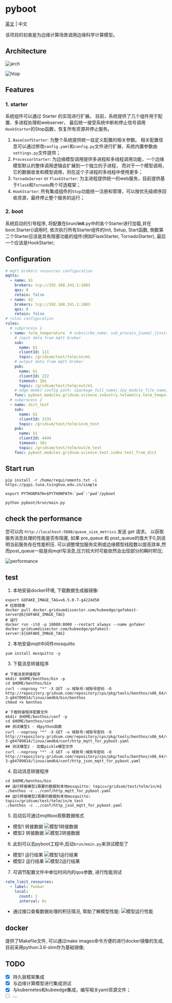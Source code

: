 # pyboot

[英文](README.md) | 中文

该项目的初衷是为边缘计算场景调用边缘科学计算模型。

## Architecture

![arch](images/edge-model-arch.png)

![htop](images/pyboot-tensorflow.png)

## Features
### 1. starter
系统组件可以通过 Starter 的实现进行扩展。
目前，系统提供了几个组件用于配置、多进程处理和webserver，
最后统一接受系统中断和停止信号调用`HookStarter`的Stop函数，恢复所有资源并停止服务。

1. `BaseConfStarter`:
   为整个系统提供统一自定义配置的相关参数。 
   相关配置信息可以通过修改`config.yaml`和`config.py`文件进行扩展，系统内置参数由`settings.py`文件提供；
2. `ProcessorStarter`:
   为边缘模型调用提供多进程和多线程调用功能，一个边缘模型默认的整体调用逻辑会扩展到一个独立的子进程，
   而对于一个模型调用，它的数据收发和模型调用，则在这个子进程的多线程中使用更多；
3. `TornadoServer` or `FlaskStarter`:
   为主进程提供统一的web服务，目前提供基于`Flask`和`Tornado`两个可选框架；
4. `HookStarter`:
   所有集成组件的`Stop`功能统一注册和管理，可以按优先级顺序回收资源，最终停止整个服务的运行；
### 2. boot
系统启动的引导程序, 将配置在brun/__init__.py中的各个Starter进行加载,并在boot.Starter()调用时,
依次执行所有Starter组件的Init, Setup, Start函数, 倒数第二个Starter应该是具有阻塞功能的组件(例如FlaskStarter, TornadoStarter), 
最后一个应该是HookStarter;

## Configuration
```yaml
# mqtt brokers resources configuration
mqtts:
  - name: b1
    brokers: tcp://192.168.241.1:1883
    qos: 0
    retain: false
  - name: b2
    brokers: tcp://192.168.241.1:1883
    qos: 0
    retain: false
# rules configuration
rules:
  # subprocess 1
  - name: telm_temperature  # subscirbe_name: sub_process_{name}_{instance}
    # input data from mqtt broker
    sub:
      name: b1
      clientId: 111
      topic: /gridsum/test/telm/in/m1
    # output data from mqtt broker
    pub:
      name: b1
      clientId: 222
      timeout: 10s
      topic: /gridsum/test/telm/out/m1
    # edge model config path: {package_full_name}.{py_module_file_name}.{func_name}
    func: pyboot.modules.gridsum.science.industry.telemetry.telm_temperature
  # subprocess 2
  - name: dict_test
    sub:
      name: b1
      clientId: 3333
      topic: /gridsum/test/telm/in/m_test
    pub:
      name: b1
      clientId: 4444
      timeout: 10s
      topic: /gridsum/test/telm/out/m_test
    func: pyboot.modules.gridsum.science.test.index.test_from_dict
```

## Start run
```shell
pip install -r /home/requirements.txt -i https://pypi.tuna.tsinghua.edu.cn/simple

export PYTHONPATH=$PYTHONPATH:`pwd`:'pwd'/pyboot

python pyboot/brun/main.py
```

## check the performance
您可以向 `http://localhost:5888/queue_size_metrics` 发送 get 请求。
以获取服务消息处理的性能是否有阻塞, 如果 pre_queue 和 post_queue的值大于0,则说明当前服务存在性能积压.
可以调整增加服务实例或边缘模型线程数以提高效率,然而post_queue一般是向mqtt写消息,压力较大时可能依然会出现部分的瞬时积压;

![performance](images/performance-check-block.png)

## test
1. 本地安装docker环境, 下载数据生成器镜像:
```shell
export GOFAKE_IMAGE_TAG=v6.5.0-7-g4224d58
# 拉取镜像
docker pull docker.gridsumdissector.com/kubeedge/gofakeit-server@${GOFAKE_IMAGE_TAG}
# 运行
docker run -itd -p 18080:8080 --restart always --name gofaker docker.gridsumdissector.com/kubeedge/gofakeit-server:${GOFAKE_IMAGE_TAG}

```

2. 本地安装mqtt中间件mosquitto
```shell
yum install mosquitto -y
```

3. 下载消息转接程序
```shell
# 下载消息转接程序
mkdir $HOME/benthos/bin -p
cd $HOME/benthos/bin
curl --noproxy "*" -X GET -u 域账号:域账号密码 -O http://repository.gridsum.com/repository/cps/pkg/tools/benthos/x86_64/v3.49.0-3-g84709014/linux/amd64/bin/benthos
chmod +x benthos

# 下载转接程序配置文件
mkdir $HOME/benthos/conf -p
cd $HOME/benthos/conf
## 测试模型1 - 纯python函数
curl --noproxy "*" -X GET -u 域账号:域账号密码 -O http://repository.gridsum.com/repository/cps/pkg/tools/benthos/x86_64/v3.49.0-3-g84709014/linux/amd64/conf/http_mqtt_for_pyboot.yaml
## 测试模型2 - 加载pickle模型文件
curl --noproxy "*" -X GET -u 域账号:域账号密码 -O http://repository.gridsum.com/repository/cps/pkg/tools/benthos/x86_64/v3.49.0-3-g84709014/linux/amd64/conf/http_json_mqtt_for_pyboot.yaml

```
4. 启动消息转接程序
```shell
cd $HOME/benthos/bin
## 运行转接模型1需要的数据到本地mosquitto: topic=/gridsum/test/telm/in/m1
./benthos -c ../conf/http_mqtt_for_pyboot.yaml
## 运行转接模型2需要的数据到本地mosquitto: topic=/gridsum/test/telm/in/m_test
./benthos -c ../conf/http_json_mqtt_for_pyboot.yaml
```
5. 启动后可通过mqttbox观察数据格式
- 模型1 转接数据
![模型1转接数据](images/1.http_mqtt_for_pyboot.png)
- 模型2 转接数据
![模型2转接数据](images/2.http_json_mqtt_for_pyboot.png)

6. 此刻可以去pyboot工程中,启动`brun/main.py`来测试模型了
- 模型1 运行结果
![模型1运行结果](images/out/m1_out.png)
- 模型2 运行结果
![模型2运行结果](images/out/m2_out.png)

7. 可调节配置文件中单位时间内的qos参数, 进行性能测试
```yaml
rate_limit_resources:
  - label: foobar
    local:
      count: 1
      interval: 6s
```
- 通过接口查看数据处理的积压情况, 帮助了解模型性能:
![模型运行性能](images/out/queue_size_metrics.png)


## docker
提供了Makefile文件, 可以通过make images命令方便的进行docker镜像的生成,目前采用python:3.6-slim作为基础镜像;

## TODO
- [x] 持久层框架集成
- [x] 与边缘计算模型进行集成测试
- [x] 与kubernetes和kubeedge集成，编写相关yaml资源文件；
- [ ] ...